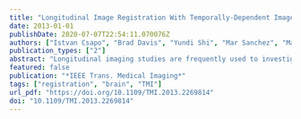 ```yaml
---
title: "Longitudinal Image Registration With Temporally-Dependent Image Similarity Measure"
date: 2013-01-01
publishDate: 2020-07-07T22:54:11.070076Z
authors: ["Istvan Csapo", "Brad Davis", "Yundi Shi", "Mar Sanchez", "Martin Styner", "Marc Niethammer"]
publication_types: ["2"]
abstract: "Longitudinal imaging studies are frequently used to investigate temporal changes in brain morphology and often require spatial correspondence between images achieved through image registration. Beside morphological changes, image intensity may also change over time, for example when studying brain maturation. However, such intensity changes are not accounted for in image similarity measures for standard image registration methods. Hence, (i) local similarity measures, (ii) methods estimating intensity transformations between images, and (iii) metamorphosis approaches have been developed to either achieve robustness with respect to intensity changes or to simultaneously capture spatial and intensity changes. For these methods, longitudinal intensity changes are not explicitly modeled and images are treated as independent static samples. Here, we propose a model-based image similarity measure for longitudinal image registration that estimates a temporal model of intensity change using all available images simultaneously."
featured: false
publication: "*IEEE Trans. Medical Imaging*"
tags: ["registration", "brain", "TMI"]
url_pdf: "https://doi.org/10.1109/TMI.2013.2269814"
doi: "10.1109/TMI.2013.2269814"
---
```



